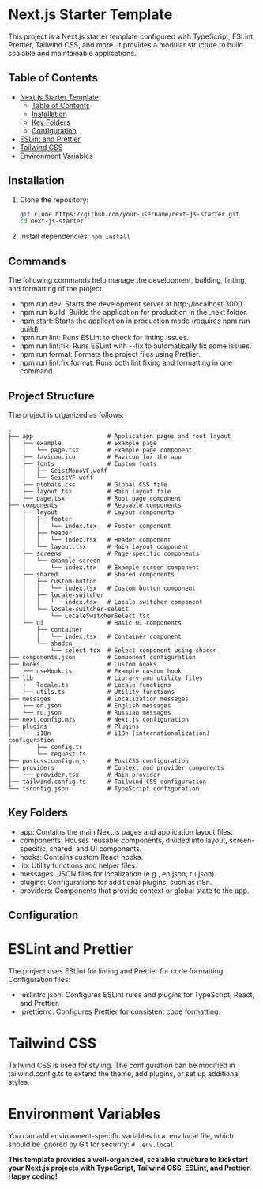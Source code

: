 # Next.js Starter Template

This project is a Next.js starter template configured with TypeScript, ESLint, Prettier, Tailwind CSS, and more. It provides a modular structure to build scalable and maintainable applications.

## Table of Contents

- [Next.js Starter Template](#nextjs-starter-template)
  - [Table of Contents](#table-of-contents)
  - [Installation](#installation)
  - [Key Folders](#key-folders)
  - [Configuration](#configuration)
- [ESLint and Prettier](#eslint-and-prettier)
- [Tailwind CSS](#tailwind-css)
- [Environment Variables](#environment-variables)

## Installation

1. Clone the repository:

   ```bash
   git clone https://github.com/your-username/next-js-starter.git
   cd next-js-starter```

2. Install dependencies:
   ```npm install```

## Commands
The following commands help manage the development, building, linting, and formatting of the project.
- npm run dev: Starts the development server at http://localhost:3000.
- npm run build: Builds the application for production in the .next folder.
- npm start: Starts the application in production mode (requires npm run build).
- npm run lint: Runs ESLint to check for linting issues.
- npm run lint:fix: Runs ESLint with --fix to automatically fix some issues.
- npm run format: Formats the project files using Prettier.
- npm run lint:fix:format: Runs both lint fixing and formatting in one command.

## Project Structure
  The project is organized as follows:

```
.
├── app                     # Application pages and root layout
│   ├── example             # Example page
│   │   └── page.tsx        # Example page component
│   ├── favicon.ico         # Favicon for the app
│   ├── fonts               # Custom fonts
│   │   ├── GeistMonoVF.woff
│   │   └── GeistVF.woff
│   ├── globals.css         # Global CSS file
│   ├── layout.tsx          # Main layout file
│   └── page.tsx            # Root page component
├── components              # Reusable components
│   ├── layout              # Layout components
│   │   ├── footer
│   │   │   └── index.tsx   # Footer component
│   │   ├── header
│   │   │   └── index.tsx   # Header component
│   │   └── layout.tsx      # Main layout component
│   ├── screens             # Page-specific components
│   │   └── example-screen
│   │       └── index.tsx   # Example screen component
│   ├── shared              # Shared components
│   │   ├── custom-button
│   │   │   └── index.tsx   # Custom button component
│   │   ├── locale-switcher
│   │   │   └── index.tsx   # Locale switcher component
│   │   └── locale-switcher-select
│   │       └── LocaleSwitcherSelect.tsx
│   └── ui                  # Basic UI components
│       ├── container
│       │   └── index.tsx   # Container component
│       └── shadcn
│           └── select.tsx  # Select component using shadcn
├── components.json         # Component configuration
├── hooks                   # Custom hooks
│   └── useHook.ts          # Example custom hook
├── lib                     # Library and utility files
│   ├── locale.ts           # Locale functions
│   └── utils.ts            # Utility functions
├── messages                # Localization messages
│   ├── en.json             # English messages
│   └── ru.json             # Russian messages
├── next.config.mjs         # Next.js configuration
├── plugins                 # Plugins
│   └── i18n                # i18n (internationalization) configuration
│       ├── config.ts
│       └── request.ts
├── postcss.config.mjs      # PostCSS configuration
├── providers               # Context and provider components
│   └── provider.tsx        # Main provider
├── tailwind.config.ts      # Tailwind CSS configuration
└── tsconfig.json           # TypeScript configuration
```

## Key Folders
- app: Contains the main Next.js pages and application layout files.
- components: Houses reusable components, divided into layout, screen-specific, shared, and UI components.
- hooks: Contains custom React hooks.
- lib: Utility functions and helper files.
- messages: JSON files for localization (e.g., en.json, ru.json).
- plugins: Configurations for additional plugins, such as i18n.
- providers: Components that provide context or global state to the app.

## Configuration
# ESLint and Prettier
The project uses ESLint for linting and Prettier for code formatting. Configuration files:

- .eslintrc.json: Configures ESLint rules and plugins for TypeScript, React, and Prettier.
- .prettierrc: Configures Prettier for consistent code formatting.

# Tailwind CSS
Tailwind CSS is used for styling. The configuration can be modified in tailwind.config.ts to extend the theme, add plugins, or set up additional styles.

# Environment Variables
You can add environment-specific variables in a .env.local file, which should be ignored by Git for security:
```# .env.local```

**This template provides a well-organized, scalable structure to kickstart your Next.js projects with TypeScript, Tailwind CSS, ESLint, and Prettier. Happy coding!**
